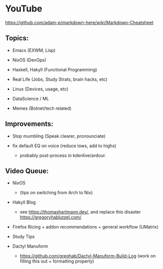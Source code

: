 # YouTube

https://github.com/adam-p/markdown-here/wiki/Markdown-Cheatsheet

## Topics:

- Emacs (EXWM, Lisp)

- NixOS (DevOps)

- Haskell, Hakyll (Functional Programming)

- Real Life (Jobs, Study Strats, brain hacks, etc)

- Linux (Devices, usage, etc)

- DataScience / ML

- Memes (Botnet/tech related)

## Improvements:

- Stop mumbling (Speak clearer, pronounciate)

- fix default EQ on voice (reduce lows, add to highs) 

  - probably post-process in kdenlive/ardour.

## Video Queue:

- NixOS
 
  - (tips on switching from Arch to Nix)

- Hakyll Blog

  - see https://thomashartmann.dev/, and replace this disaster https://gregoryhablutzel.com/

- Firefox Ricing + addon recommendations + general workflow (UMatrix)

- Study Tips

- Dactyl Manuform
  
  - https://github.com/greghab/Dactyl-Manuform-Build-Log (work on filling this out + formatting properly)
